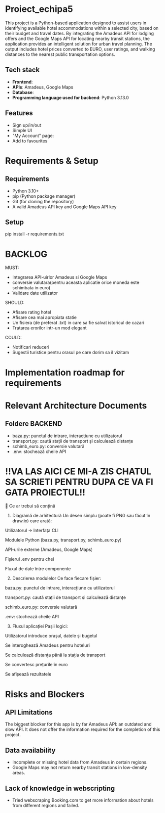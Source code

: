 # Proiect_echipa5

This project is a Python-based application designed to assist users in identifying available hotel accommodations within a selected city, based on their budget and travel dates. By integrating the Amadeus API for lodging offers and the Google Maps API for locating nearby transit stations, the application provides an intelligent solution for urban travel planning. The output includes hotel prices converted to EURO, user ratings, and walking distances to the nearest public transportation options.

## Tech stack
- **Frontend**:
- **APIs**: Amadeus, Google Maps
- **Database**:
- **Programming language used for backend**: Python 3.13.0

## Features
- Sign up/in/out
- Simple UI
- "My Account" page:
- Add to favourites

# Requirements & Setup
## Requirements
- Python 3.10+
- pip (Python package manager)
- Git (for cloning the repository)
- A valid Amadeus API key and Google Maps API key

## Setup
pip install -r requirements.txt





# BACKLOG

MUST:
- Integrarea API-uirlor Amadeus si Google Maps
- conversie valutara(pentru aceasta aplicatie orice moneda este schimbata in euro)
- Validare date utilizator
      
SHOULD: 
- Afisare rating hotel
- Afisare cea mai apropiata statie
- Un fisiera (de preferat .txt) in care sa fie salvat istoricul de cazari
- Tratarea erorilor intr-un mod elegant

COULD:
- Notificari reduceri
- Sugestii turistice pentru orasul pe care dorim sa il vizitam


# Implementation roadmap for requirements


# Relevant Architecture Documents

## Foldere BACKEND
- baza.py: punctul de intrare, interacțiune cu utilizatorul
- transport.py: caută stații de transport și calculează distanțe
- schimb_euro.py: conversie valutară
- .env: stochează cheile API





# **!!VA LAS AICI CE MI-A ZIS CHATUL SA SCRIETI PENTRU DUPA CE VA FI GATA PROIECTUL!!**
📐 Ce ar trebui să conțină
1. Diagramă de arhitectură
Un desen simplu (poate fi PNG sau făcut în draw.io) care arată:

Utilizatorul → Interfața CLI

Modulele Python (baza.py, transport.py, schimb_euro.py)

API-urile externe (Amadeus, Google Maps)

Fișierul .env pentru chei

Fluxul de date între componente

2. Descrierea modulelor
Ce face fiecare fișier:

baza.py: punctul de intrare, interacțiune cu utilizatorul

transport.py: caută stații de transport și calculează distanțe

schimb_euro.py: conversie valutară

.env: stochează cheile API

3. Fluxul aplicației
Pașii logici:

Utilizatorul introduce orașul, datele și bugetul

Se interoghează Amadeus pentru hoteluri

Se calculează distanța până la stația de transport

Se convertesc prețurile în euro

Se afișează rezultatele










# Risks and Blockers

## API Limitations
The biggest blocker for this app is by far Amadeus API: an outdated and slow API. It does not offer the information required for the completion of this project.

## Data availability
- Incomplete or missing hotel data from Amadeus in certain regions.
- Google Maps may not return nearby transit stations in low-density areas.

## Lack of knowledge in webscripting
- Tried webscraping Booking.com to get more information about hotels from different regions and failed.
